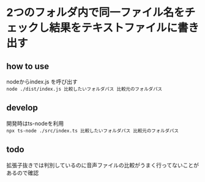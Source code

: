 # 2つのフォルダ内で同一ファイル名をチェックし結果をテキストファイルに書き出す

## how to use

nodeからindex.js を呼び出す  
`node ./dist/index.js 比較したいフォルダパス 比較元のフォルダパス`   

## develop

開発時はts-nodeを利用  
`npx ts-node ./src/index.ts 比較したいフォルダパス 比較元のフォルダパス`  


## todo

拡張子抜きでは判別しているのに音声ファイルの比較がうまく行ってないことがあるので確認
